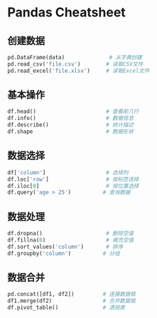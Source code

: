 # Pandas Cheatsheet

## 创建数据
```python
pd.DataFrame(data)              # 从字典创建
pd.read_csv('file.csv')        # 读取CSV文件
pd.read_excel('file.xlsx')     # 读取Excel文件
```

## 基本操作
```python
df.head()                      # 查看前几行
df.info()                      # 数据信息
df.describe()                  # 统计描述
df.shape                       # 数据形状
```

## 数据选择
```python
df['column']                   # 选择列
df.loc['row']                  # 按标签选择
df.iloc[0]                     # 按位置选择
df.query('age > 25')          # 查询数据
```

## 数据处理
```python
df.dropna()                    # 删除空值
df.fillna(0)                   # 填充空值
df.sort_values('column')       # 排序
df.groupby('column')          # 分组
```

## 数据合并
```python
pd.concat([df1, df2])         # 连接数据框
df1.merge(df2)                # 合并数据框
df.pivot_table()              # 透视表
```
